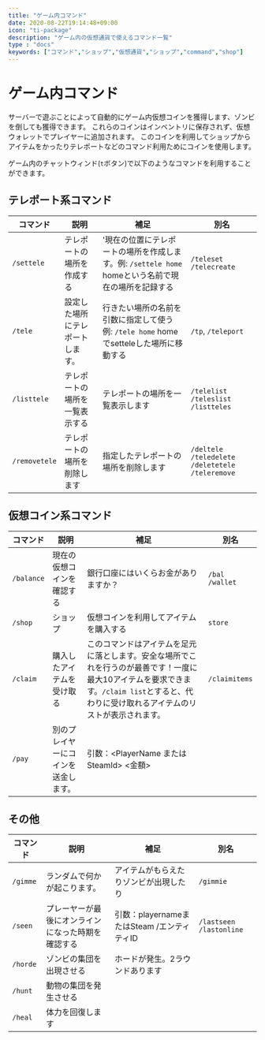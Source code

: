 ```yaml
---
title: "ゲーム内コマンド"
date: 2020-08-22T19:14:48+09:00
icon: "ti-package"
description: "ゲーム内の仮想通貨で使えるコマンド一覧"
type : "docs"
keywords: ["コマンド","ショップ","仮想通貨","ショップ","command","shop"]
---
```


# ゲーム内コマンド

サーバーで遊ぶことによって自動的にゲーム内仮想コインを獲得します、ゾンビを倒しても獲得できます。
これらのコインはインベントリに保存されず、仮想ウォレットでプレイヤーに追加されます。
このコインを利用してショップからアイテムをかったりテレポートなどのコマンド利用ためにコインを使用します。

ゲーム内のチャットウィンド(`t`ボタン)で以下のようなコマンドを利用することができます。

## テレポート系コマンド

コマンド | 説明 | 補足 | 別名
---------| -----| -----|----
`/settele`|テレポートの場所を作成する|'現在の位置にテレポートの場所を作成します。例: `/settele home` homeという名前で現在の場所を記録する| `/teleset` `/telecreate`
`/tele`|設定した場所にテレポートします。|行きたい場所の名前を引数に指定して使う 例: `/tele home` homeでsetteleした場所に移動する|`/tp`, `/teleport`
`/listtele`|テレポートの場所を一覧表示する|テレポートの場所を一覧表示します|`/telelist` `/teleslist` `/listteles`
`/removetele`|テレポートの場所を削除します|指定したテレポートの場所を削除します|`/deltele` `/teledelete` `/deletetele` `/teleremove`


## 仮想コイン系コマンド

コマンド | 説明 | 補足 | 別名
---------| -----| -----|----
`/balance` |現在の仮想コインを確認する|銀行口座にはいくらお金がありますか？|`/bal` `/wallet`
`/shop` | ショップ|仮想コインを利用してアイテムを購入する|`store`
`/claim` | 購入したアイテムを受け取る |このコマンドはアイテムを足元に落とします。安全な場所でこれを行うのが最善です！一度に最大10アイテムを要求できます。`/claim list`とすると、代わりに受け取れるアイテムのリストが表示されます。|`/claimitems`
`/pay`   |別のプレイヤーにコインを送金します。 | 引数：<PlayerName または SteamId> <金額> |


## その他

コマンド | 説明 | 補足 | 別名
---------| -----| -----|----
`/gimme`|ランダムで何かが起こります。|アイテムがもらえたりゾンビが出現したり|`/gimmie`
`/seen`  |プレーヤーが最後にオンラインになった時期を確認する | 引数：playernameまたはSteam /エンティティID | `/lastseen` `/lastonline`
`/horde` |ゾンビの集団を出現させる|ホードが発生。2ラウンドあります||
`/hunt` |動物の集団を発生させる||
`/heal` |体力を回復します||

